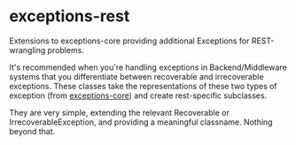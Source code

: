# exceptions-rest
Extensions to exceptions-core providing additional Exceptions for REST-wrangling problems.

It's recommended when you're handling exceptions in Backend/Middleware systems that you differentiate between recoverable and irrecoverable exceptions.  These classes take the representations of these two types of exception (from [exceptions-core](https://github.com/abbasdgr8/exceptions-core)) and create rest-specific subclasses.

They are very simple, extending the relevant Recoverable or IrrecoverableException, and providing a meaningful classname.  Nothing beyond that.  
